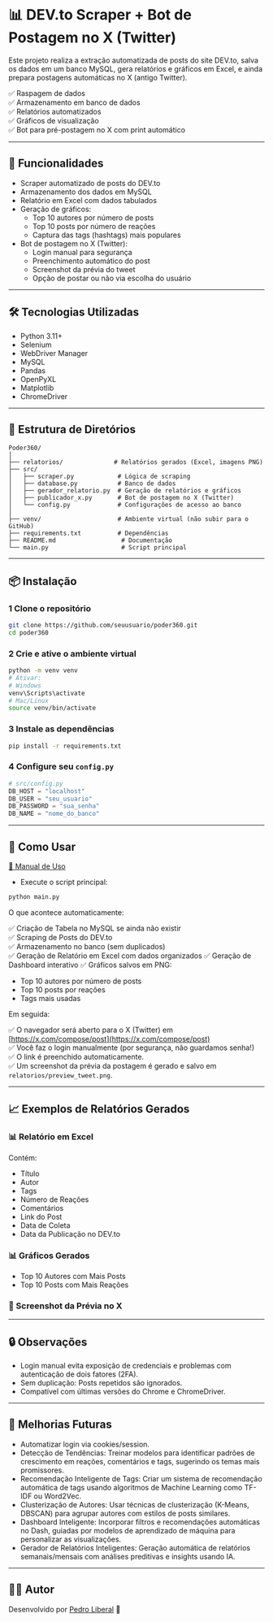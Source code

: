 # 📊 DEV.to Scraper + Bot de Postagem no X (Twitter)

Este projeto realiza a extração automatizada de posts do site DEV.to, salva os dados em um banco MySQL, gera relatórios e gráficos em Excel, e ainda prepara postagens automáticas no X (antigo Twitter).

✅ Raspagem de dados  
✅ Armazenamento em banco de dados  
✅ Relatórios automatizados  
✅ Gráficos de visualização  
✅ Bot para pré-postagem no X com print automático  

---

## 🚀 Funcionalidades

- Scraper automatizado de posts do DEV.to
- Armazenamento dos dados em MySQL
- Relatório em Excel com dados tabulados
- Geração de gráficos:
  - Top 10 autores por número de posts
  - Top 10 posts por número de reações
  - Captura das tags (hashtags) mais populares
- Bot de postagem no X (Twitter):
  - Login manual para segurança
  - Preenchimento automático do post
  - Screenshot da prévia do tweet
  - Opção de postar ou não via escolha do usuário

---

## 🛠️ Tecnologias Utilizadas

- Python 3.11+
- Selenium
- WebDriver Manager
- MySQL
- Pandas
- OpenPyXL
- Matplotlib
- ChromeDriver

---

## 📁 Estrutura de Diretórios

```
Poder360/
│
├── relatorios/              # Relatórios gerados (Excel, imagens PNG)
├── src/
│   ├── scraper.py            # Lógica de scraping
│   ├── database.py           # Banco de dados
│   ├── gerador_relatorio.py  # Geração de relatórios e gráficos
│   ├── publicador_x.py       # Bot de postagem no X (Twitter)
│   └── config.py             # Configurações de acesso ao banco
│
├── venv/                     # Ambiente virtual (não subir para o GitHub)
├── requirements.txt          # Dependências
├── README.md                  # Documentação
└── main.py                    # Script principal
```

---

## 📦 Instalação

### 1 Clone o repositório

```bash
git clone https://github.com/seuusuario/poder360.git
cd poder360
```

### 2 Crie e ative o ambiente virtual

```bash
python -m venv venv
# Ativar:
# Windows
venv\Scripts\activate
# Mac/Linux
source venv/bin/activate
```

### 3 Instale as dependências

```bash
pip install -r requirements.txt
```

### 4 Configure seu `config.py`

```python
# src/config.py
DB_HOST = "localhost"
DB_USER = "seu_usuario"
DB_PASSWORD = "sua_senha"
DB_NAME = "nome_do_banco"
```


---

## 📝 Como Usar
[📖 Manual de Uso](docs/manual_uso.md)
- Execute o script principal:

```bash
python main.py
```

O que acontece automaticamente:

✅ Criação de Tabela no MySQL se ainda não existir  
✅ Scraping de Posts do DEV.to  
✅ Armazenamento no banco (sem duplicados)  
✅ Geração de Relatório em Excel com dados organizados 
✅ Geração de Dashboard interativo 
✅ Gráficos salvos em PNG:
- Top 10 autores por número de posts
- Top 10 posts por reações
- Tags mais usadas

Em seguida:

✅ O navegador será aberto para o X (Twitter) em [https://x.com/compose/post](https://x.com/compose/post)  
✅ Você faz o login manualmente (por segurança, não guardamos senha!)  
✅ O link é preenchido automaticamente.  
✅ Um screenshot da prévia da postagem é gerado e salvo em `relatorios/preview_tweet.png`.

---

## 📈 Exemplos de Relatórios Gerados

### 📊 Relatório em Excel

Contém:

- Título
- Autor
- Tags
- Número de Reações
- Comentários
- Link do Post
- Data de Coleta
- Data da Publicação no DEV.to

### 📊 Gráficos Gerados

- Top 10 Autores com Mais Posts
- Top 10 Posts com Mais Reações

### 📸 Screenshot da Prévia no X

---

## 🔒 Observações

- Login manual evita exposição de credenciais e problemas com autenticação de dois fatores (2FA).
- Sem duplicação: Posts repetidos são ignorados.
- Compatível com últimas versões do Chrome e ChromeDriver.

---

## 🚀 Melhorias Futuras

- Automatizar login via cookies/session.
- Detecção de Tendências: Treinar modelos para identificar padrões de crescimento em reações, comentários e tags, sugerindo os temas mais promissores.
- Recomendação Inteligente de Tags: Criar um sistema de recomendação automática de tags usando algoritmos de Machine Learning como TF-IDF ou Word2Vec.
- Clusterização de Autores: Usar técnicas de clusterização (K-Means, DBSCAN) para agrupar autores com estilos de posts similares.
- Dashboard Inteligente: Incorporar filtros e recomendações automáticas no Dash, guiadas por modelos de aprendizado de máquina para personalizar as visualizações.
- Gerador de Relatórios Inteligentes: Geração automática de relatórios semanais/mensais com análises preditivas e insights usando IA.

---

## 👨‍💻 Autor

Desenvolvido por [Pedro Liberal]([https://github.com/pedroliberal](https://github.com/pedrinhenrik)) 🚀
